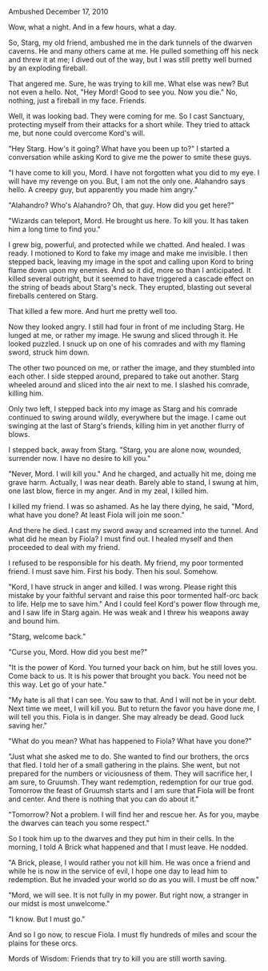 Ambushed
December 17, 2010

Wow, what a night. And in a few hours, what a day.

So, Starg, my old friend, ambushed me in the dark tunnels of the dwarven caverns. He and many others came at me. He pulled something off his neck and threw it at me; I dived out of the way, but I was still pretty well burned by an exploding fireball.

That angered me. Sure, he was trying to kill me. What else was new? But not even a hello. Not, "Hey Mord! Good to see you. Now you die." No, nothing, just a fireball in my face. Friends.

Well, it was looking bad. They were coming for me. So I cast Sanctuary, protecting myself from their attacks for a short while. They tried to attack me, but none could overcome Kord's will.

"Hey Starg. How's it going? What have you been up to?" I started a conversation while asking Kord to give me the power to smite these guys.

"I have come to kill you, Mord. I have not forgotten what you did to my eye. I will have my revenge on you. But, I am not the only one. Alahandro says hello. A creepy guy, but apparently you made him angry."

"Alahandro? Who's Alahandro? Oh, that guy. How did you get here?"

"Wizards can teleport, Mord. He brought us here. To kill you. It has taken him a long time to find you."

I grew big, powerful, and protected while we chatted. And healed. I was ready. I motioned to Kord to fake my image and make me invisible. I then stepped back, leaving my image in the spot and calling upon Kord to bring flame down upon my enemies. And so it did, more so than I anticipated. It killed several outright, but it seemed to have triggered a cascade effect on the string of beads about Starg's neck. They erupted, blasting out several fireballs centered on Starg.

That killed a few more. And hurt me pretty well too.

Now they looked angry. I still had four in front of me including Starg. He lunged at me, or rather my image. He swung and sliced through it. He looked puzzled. I snuck up on one of his comrades and with my flaming sword, struck him down.

The other two pounced on me, or rather the image, and they stumbled into each other. I side stepped around, prepared to take out another. Starg wheeled around and sliced into the air next to me. I slashed his comrade, killing him.

Only two left, I stepped back into my image as Starg and his comrade continued to swing around wildly, everywhere but the image. I came out swinging at the last of Starg's friends, killing him in yet another flurry of blows.

I stepped back, away from Starg. "Starg,  you are alone now, wounded, surrender now. I have no desire to kill you."

"Never, Mord. I will kill you." And he charged, and actually hit me, doing me grave harm. Actually, I was near death. Barely able to stand,  I swung at him,  one last blow, fierce in my anger. And in my zeal, I killed him.

I killed my friend. I was so ashamed. As he lay there dying, he said, "Mord, what have you done? At least Fiola will join me soon."

And there he died. I cast my sword away and screamed into the tunnel. And what did he mean by Fiola? I must find out. I healed myself and then proceeded to deal with my friend.

I refused to be responsible for his death. My friend, my poor tormented friend. I must save him. First his body. Then his soul. Somehow.

"Kord, I have struck in anger and killed. I was wrong. Please right this mistake by your faithful servant and raise this poor tormented half-orc back to life. Help me to save him." And I could feel Kord's power flow through me, and I saw life in Starg again. He was weak and I threw his weapons away and bound him.

"Starg, welcome back."

"Curse you, Mord. How did you best me?"

"It is the power of Kord. You turned your back on him, but he still loves you. Come back to us. It is his power that brought you back. You need not be this way. Let go of your hate."

"My hate is all that I can see. You saw to that. And I will not be in your debt. Next time we meet, I will kill you. But to return the favor you have done me, I will tell you this. Fiola is in danger. She may already be dead. Good luck saving her."

"What do you mean? What has happened to Fiola? What have you done?"

"Just what she asked me to do. She wanted to find our brothers, the orcs that fled. I told her of a small gathering in the plains. She went, but not prepared for the numbers or viciousness of them. They will sacrifice her, I am sure, to Gruumsh. They want redemption, redemption for our true god. Tomorrow the feast of Gruumsh starts and I am sure that Fiola will be front and center. And there is nothing that you can do about it."

"Tomorrow? Not a problem. I will find her and rescue her. As for you, maybe the dwarves can teach you some respect."

So I took him up to the dwarves and they put him in their cells. In the morning, I told A Brick what happened and that I must leave. He nodded.

"A Brick, please, I would rather you not kill him. He was once a friend and while he is now in the service of evil, I hope one day to lead him to redemption. But he invaded your world so do as you will. I must be off now."

"Mord, we will see. It is not fully in my power. But right now, a stranger in our midst is most unwelcome."

"I know. But I must go."

And so I go now, to rescue Fiola. I must fly hundreds of miles and scour the plains for these orcs.

Mords of Wisdom: Friends that try to kill you are still worth saving.